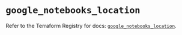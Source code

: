 # `google_notebooks_location`

Refer to the Terraform Registry for docs: [`google_notebooks_location`](https://registry.terraform.io/providers/hashicorp/google/6.50.0/docs/resources/notebooks_location).
